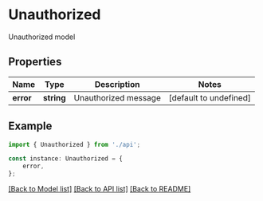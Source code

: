 # Unauthorized

Unauthorized model

## Properties

Name | Type | Description | Notes
------------ | ------------- | ------------- | -------------
**error** | **string** | Unauthorized message | [default to undefined]

## Example

```typescript
import { Unauthorized } from './api';

const instance: Unauthorized = {
    error,
};
```

[[Back to Model list]](../README.md#documentation-for-models) [[Back to API list]](../README.md#documentation-for-api-endpoints) [[Back to README]](../README.md)
